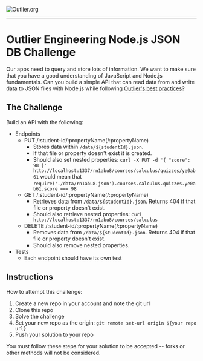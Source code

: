 ![Outlier.org](https://i.imgur.com/vJowpL1.png)

---

# Outlier Engineering Node.js JSON DB Challenge

Our apps need to query and store lots of information. We want to make sure that you have a good understanding of JavaScript and Node.js fundamentals. Can you build a simple API that can read data from and write data to JSON files with Node.js while following [Outlier's best practices](https://github.com/outlier-org/onboarding/blob/master/README.md#engineering-onboarding-guide)?

## The Challenge

Build an API with the following:

- Endpoints
  - PUT /:student-id/:propertyName(/:propertyName)
    - Stores data within `/data/${studentId}.json`.
    - If that file or property doesn't exist it is created. 
    - Should also set nested properties: `curl -X PUT -d '{ "score": 98 }' http://localhost:1337/rn1abu8/courses/calculus/quizzes/ye0ab61` would mean that `require('./data/rn1abu8.json').courses.calculus.quizzes.ye0ab61.score === 98`
  - GET /:student-id/:propertyName(/:propertyName)
    - Retrieves data from `/data/${studentId}.json`. Returns 404 if that file or property doesn't exist.
    - Should also retrieve nested properties: `curl http://localhost:1337/rn1abu8/courses/calculus`
  - DELETE /:student-id/:propertyName(/:propertyName)
    - Removes data from `/data/${studentId}.json`. Returns 404 if that file or 
    property doesn't exist.
    - Should also remove nested properties.
- Tests
  - Each endpoint should have its own test

## Instructions

How to attempt this challenge:

1) Create a new repo in your account and note the git url
2) Clone this repo
3) Solve the challenge
4) Set your new repo as the origin: `git remote set-url origin ${your repo url}`
5) Push your solution to your repo

You must follow these steps for your solution to be accepted -- forks or other methods will not be considered.

